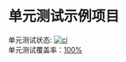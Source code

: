 单元测试示例项目
=======
单元测试状态: [![ci](https://secure.travis-ci.org/JacksonTian/unittesting.png)](http://travis-ci.org/JacksonTian/unittesting)  
单元测试覆盖率：[100%](http://html5ify.com/unittesting/coverage.html)

